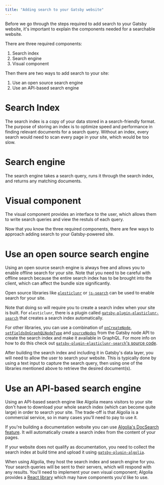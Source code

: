 ```yaml
---
title: "Adding search to your Gatsby website"
---
```


Before we go through the steps required to add search to your Gatsby website, it's important to explain the components needed for a searchable website. 

There are three required components:

1. Search index
2. Search engine
3. Visual component

Then there are two ways to add search to your site:

1. Use an open source search engine
2. Use an API-based search engine 

# Search Index

The search index is a copy of your data stored in a search-friendly format. The purpose of storing an index is to optimize speed and performance in finding relevant documents for a search query. Without an index, every search would need to scan every page in your site, which would be too slow.

# Search engine

The search engine takes a search query, runs it through the search index, and returns any matching documents.

# Visual component

The visual component provides an interface to the user, which allows them to write search queries and view the restuls of each query.

Now that you know the three required components, there are few ways to approach adding search to your Gatsby-powered site.

# Use an open source search engine

Using an open source search engine is always free and allows you to enable offline search for your site. Note that you need to be careful with offline search because the entire search index has to be brought into the client, which can affect the bundle size significantly.

Open source libraries like [`elesticlunr`](https://www.npmjs.com/package/elasticlunr) or [`js-search`](https://github.com/bvaughn/js-search) can be used to enable search for your site.

Note that doing so will require you to create a search index when your site is built. For `elesticlunr`, there is a plugin called [`gatsby-plugin-elasticlunr-search`](https://github.com/andrew-codes/gatsby-plugin-elasticlunr-search) that creates a search index automatically. 

For other libraries, you can use a combination of [`onCreateNode`](https://www.gatsbyjs.org/docs/node-apis/#onCreateNode), [`setFieldsOnGraphQLNodeType`](https://www.gatsbyjs.org/docs/node-apis/#setFieldsOnGraphQLNodeType) and [`sourceNodes`](https://www.gatsbyjs.org/docs/node-apis/#sourceNodes) from the Gatsby node API to create the search index and make it available in GraphQL. For more info on how to do this check out [`gatsby-plugin-elasticlunr-search`'s source code](https://github.com/andrew-codes/gatsby-plugin-elasticlunr-search/blob/master/src/gatsby-node.js#L88-L126).

After building the search index and including it in Gatsby's data layer, you will need to allow the user to search your website. This is typically done by using a text input to capture the search query, then using one of the libraries mentioned above to retrieve the desired document(s).

# Use an API-based search engine 

Using an API-based search engine like Algolia means visitors to your site don't have to download your whole search index (which can become quite large) in order to search your site. The trade-off is that Algolia is a commercial service, so in many cases you'll need to pay to use it.

If you're building a documentation website you can use [Algolia's DocSearch feature](https://community.algolia.com/docsearch/). It will automatically create a search index from the content of your pages.

If your website does not qualify as documentation, you need to collect the search index at build time and upload it using [`gatsby-plugin-algolia`](https://github.com/algolia/gatsby-plugin-algolia).

When using Algolia, they host the search index and search engine for you. Your search queries will be sent to their servers, which will respond with any results.  You'll need to implement your own visual component; Algolia provides a [React library](https://github.com/algolia/react-instantsearch) which may have components you'd like to use.
